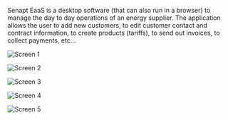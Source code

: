 Senapt EaaS is a desktop software (that can also run in a browser) to manage the day to day operations
of an energy supplier. The application allows the user to add new customers, to edit customer contact
and contract information, to create products (tariffs), to send out invoices, to collect payments, etc...

![Screen 1](screen1.png)

![Screen 2](screen2.png)

![Screen 3](screen3.png)

![Screen 4](screen4.png)

![Screen 5](screen5.png)